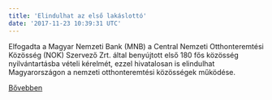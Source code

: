 ```yaml
---
title: 'Elindulhat az első lakáslottó'
date: '2017-11-23 10:39:31 UTC'
---
```


Elfogadta a Magyar Nemzeti Bank (MNB) a Central Nemzeti Otthonteremtési Közösség (NOK) Szervező Zrt. által benyújtott első 180 fős közösség nyilvántartásba vételi kérelmét, ezzel hivatalosan is elindulhat Magyarországon a nemzeti otthonteremtési közösségek működése.


[Bővebben](http://ift.tt/2iItsuL)
